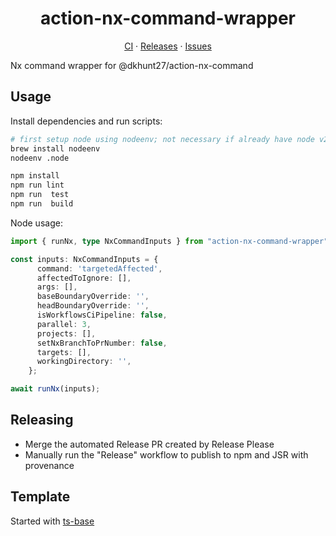 <h1 align="center" style="text-align: center; width: fit-content; margin-left: auto; margin-right: auto;">action-nx-command-wrapper</h1>

<p align="center">
  <a href="https://github.com/dkhunt27/action-nx-command-wrapper/actions">CI</a>
  ·
  <a href="https://github.com/dkhunt27/action-nx-command-wrapper/releases">Releases</a>
  ·
  <a href="https://github.com/dkhunt27/action-nx-command-wrapper/issues">Issues</a>
</p>

<span align="center">

</span>

Nx command wrapper for @dkhunt27/action-nx-command



## Usage

Install dependencies and run scripts:

```bash
# first setup node using nodeenv; not necessary if already have node v20+ installed
brew install nodeenv
nodeenv .node

npm install
npm run lint
npm run  test
npm run  build
```

Node usage:

```ts
import { runNx, type NxCommandInputs } from "action-nx-command-wrapper";

const inputs: NxCommandInputs = {
      command: 'targetedAffected',
      affectedToIgnore: [],
      args: [],
      baseBoundaryOverride: '',
      headBoundaryOverride: '',
      isWorkflowsCiPipeline: false,
      parallel: 3,
      projects: [],
      setNxBranchToPrNumber: false,
      targets: [],
      workingDirectory: '',
    };

await runNx(inputs);
```

## Releasing

- Merge the automated Release PR created by Release Please
- Manually run the "Release" workflow to publish to npm and JSR with provenance

## Template

Started with [ts-base](https://github.com/bgub/ts-base)